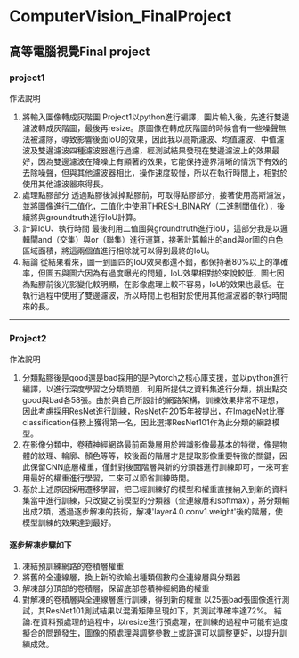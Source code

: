 # ComputerVision_FinalProject
##  高等電腦視覺Final project
### project1
作法說明
1.	將輸入圖像轉成灰階圖
Project1以python進行編譯，圖片輸入後，先進行雙邊濾波轉成灰階圖，最後再resize。原圖像在轉成灰階圖的時候會有一些噪聲無法被濾除，導致影響後面IoU的效果，因此我以高斯濾波、均值濾波、中值濾波及雙邊濾波四種濾波器進行過濾，經測試結果發現在雙邊濾波上的效果最好，因為雙邊濾波在降噪上有顯著的效果，它能保持邊界清晰的情況下有效的去除噪聲，但與其他濾波器相比，操作速度较慢，所以在執行時間上，相對於使用其他濾波器來得長。	 
2.	處理點膠部分
透過點膠後減掉點膠前，可取得點膠部分，接著使用高斯濾波，並將圖像進行二值化，二值化中使用THRESH_BINARY（二進制閾值化），後續將與groundtruth進行IoU計算。  
3.	計算IoU、執行時間
最後利用二值圖與groundtruth進行IoU，這部分我是以邏輯閘and（交集）與or（聯集）進行運算，接著計算輸出的and與or圖的白色區域面積，將這兩個值進行相除就可以得到最終的IoU。
4.	結論
從結果看來，圖一到圖四的IoU效果都還不錯，都保持著80%以上的準確率，但圖五與圖六因為有過度曝光的問題，IoU效果相對於來說較低，圖七因為點膠前後光影變化較明顯，在影像處理上較不容易，IoU的效果也最低。在執行過程中使用了雙邊濾波，所以時間上也相對於使用其他濾波器的執行時間來的長。
-----
### Project2
作法說明
1.  分類點膠後是good還是bad採用的是Pytorch之核心庫支援，並以python進行編譯，以進行深度學習之分類問題，利用所提供之資料集進行分類，挑出點交good與bad各58張。由於與自己所設計的網路架構，訓練效果非常不理想，因此考慮採用ResNet進行訓練，ResNet在2015年被提出，在ImageNet比賽classification任務上獲得第一名，因此選擇ResNet101作為此分類的網路模型。 
2.  在影像分類中，卷積神經網路最前面幾層用於辨識影像最基本的特徵，像是物體的紋理、輪廓、顏色等等，較後面的階層才是提取影像重要特徵的關鍵，因此保留CNN底層權重，僅針對後面階層與新的分類器進行訓練即可，一來可套用最好的權重進行學習，二來可以節省訓練時間。
3.  基於上述原因採用遷移學習，把已經訓練好的模型和權重直接納入到新的資料集當中進行訓練，只改變之前模型的分類器（全連線層和softmax），將分類輸出成2類，透過逐步解凍的技術，解凍'layer4.0.conv1.weight'後的階層，使模型訓練的效果達到最好。
####    逐步解凍步驟如下
1.  凍結預訓練網路的卷積層權重
2.  將舊的全連線層，換上新的欲輸出種類個數的全連線層與分類器
3.  解凍部分頂部的卷積層，保留底部卷積神經網路的權重
4.  對解凍的卷積層與全連線層進行訓練，得到新的權重
以25張bad張圖像進行測試，其ResNet101測試結果以混淆矩陣呈現如下，其測試準確率達72%。
結論:在資料預處理的過程中，以resize進行預處理，在訓練的過程中可能有過度擬合的問題發生，圖像的預處理與調整參數上或許還可以調整更好，以提升訓練成效。




